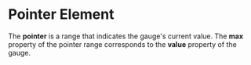 Pointer Element
===============

The **pointer** is a range that indicates the gauge's current value.
The **max** property of the pointer range corresponds to the **value** property of the gauge.